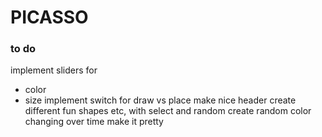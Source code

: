 # PICASSO

### to do
implement sliders for 
- color
- size
implement switch for draw vs place
make nice header
create different fun shapes etc, with select and random
create random color changing over time
make it pretty